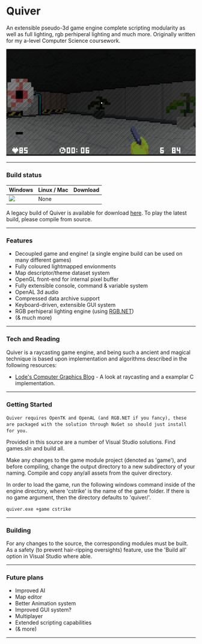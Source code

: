 # Quiver

An extensible pseudo-3d game engine complete scripting modularity as well as full lighting, rgb perhiperal lighting and much more. Originally written for my a-level Computer Science coursework.

![Quiver Level 2 gameplay](/screenshots/1.png)

---
### Build status

| Windows | Linux / Mac | Download |
|---------|-------------|----------|
|![](https://github.com/solwllms/quiver/workflows/build/badge.svg)| None |  |


A legacy build of Quiver is available for download [here](https://github.com/solwllms/quiver/releases/tag/v1.0). To play the latest build, please compile from source.

---

### Features

  - Decoupled game and engine! (a single engine build can be used on many different games)
  - Fully coloured lightmapped envionments
  - Map descriptor/theme dataset system
  - OpenGL front-end for internal pixel buffer
  - Fully extensible console, command & variable system
  - OpenAL 3d audio
  - Compressed data archive support
  - Keyboard-driven, extensible GUI system
  - RGB perhiperal lighting engine (using [RGB.NET](https://github.com/DarthAffe/RGB.NET))
  - (& much more)

---

### Tech and Reading

Quiver is a raycasting game engine, and being such a ancient and magical technique is based upon implementation and algorithms described in the following resources:

* [Lode's Computer Graphics Blog] - A look at raycasting and a examplar C implementation.

---

### Getting Started

``
Quiver requires OpenTK and OpenAL (and RGB.NET if you fancy), these are packaged with the solution through NuGet so should just install for you.
``

Provided in this source are a number of Visual Studio solutions. Find games.sln and build all.

Make any changes to the game module project (denoted as 'game'), and before compiling, change the output directory to a new subdirectory of your naming. Compile and copy any/all assets from the quiver directory.

In order to load the game, run the following windows command inside of the engine directory, where 'cstrike' is the name of the game folder. If there is no game argument, then the directory defaults to 'quiver/'.

```sh
quiver.exe +game cstrike
```

---

### Building
For any changes to the source, the corresponding modules must be built. As a safety (to prevent hair-ripping oversights) feature, use the 'Build all' option in Visual Studio where able.

---

### Future plans

  - Improved AI
  - Map editor
  - Better Animation system
  - Improved GUI system?
  - Multiplayer
  - Extended scripting capabilities
  - (& more)

---

[//]: # (These are reference links used in the body of this note and get stripped out when the markdown processor does its job. There is no need to format nicely because it shouldn't be seen. Thanks SO - http://stackoverflow.com/questions/4823468/store-comments-in-markdown-syntax)


   [Lode's Computer Graphics Blog]: <https://lodev.org/cgtutor/raycasting.html>

